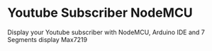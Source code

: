 # Youtube Subscriber NodeMCU

Display your Youtube subscriber with NodeMCU, Arduino IDE and 7 Segments display Max7219

